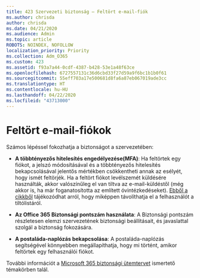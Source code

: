 ```yaml
---
title: 423 Szervezeti biztonság – Feltört e-mail-fiók
ms.author: chrisda
author: chrisda
ms.date: 04/21/2020
ms.audience: Admin
ms.topic: article
ROBOTS: NOINDEX, NOFOLLOW
localization_priority: Priority
ms.collection: Adm_O365
ms.custom: 423
ms.assetid: f93a7a44-0cdf-4387-b428-53e1a48f63ce
ms.openlocfilehash: 6727557131c36d6cbd33f27d59a9f6bc1b1b0f61
ms.sourcegitcommit: 55eff703a17e500681d8fa6a87eb067019ade3cc
ms.translationtype: HT
ms.contentlocale: hu-HU
ms.lasthandoff: 04/22/2020
ms.locfileid: "43713000"
---
```

# <a name="compromised-email-accounts"></a>Feltört e-mail-fiókok

Számos lépéssel fokozhatja a biztonságot a szervezetében:

- **A többtényezős hitelesítés engedélyezése(MFA)**: Ha feltörtek egy fiókot, a jelszó módosításával és a többtényezős hitelesítés bekapcsolásával jelentős mértékben csökkentheti annak az esélyét, hogy ismét feltörjék. Ha a feltört fiókot levélszemét küldésére használták, akkor valószínűleg el van tiltva az e-mail-küldéstől (még akkor is, ha már foganatosította az említett óvintézkedéseket). [Ebből a cikkből](https://technet.microsoft.com/library/ms.exch.eac.actioncenter.aspx) tájékozódhat arról, hogy miképpen távolíthatja el a felhasználót a tiltólistáról.

- **Az Office 365 Biztonsági pontszám használata**: A Biztonsági pontszám részletesen elemzi szervezetének biztonsági beállításait, és javaslattal szolgál a biztonság fokozására.

- **A postaláda-naplózás bekapcsolása**: A postaláda-naplózás segítségével könnyebben megállapíthatja, hogy mi történt, amikor feltörtek egy felhasználói fiókot.

További információt a [Microsoft 365 biztonsági ütemtervet](https://docs.microsoft.com/office365/securitycompliance/security-roadmap) ismertető témakörben talál.
